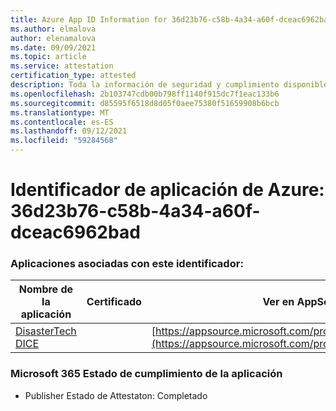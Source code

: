 ```yaml
---
title: Azure App ID Information for 36d23b76-c58b-4a34-a60f-dceac6962bad
ms.author: elmalova
author: elenamalova
ms.date: 09/09/2021
ms.topic: article
ms.service: attestation
certification_type: attested
description: Toda la información de seguridad y cumplimiento disponible para 36d23b76-c58b-4a34-a60f-dceac6962bad.
ms.openlocfilehash: 2b103747cdb00b798ff1140f915dc7f1eac133b6
ms.sourcegitcommit: d85595f6518d8d05f0aee75380f51659908b6bcb
ms.translationtype: MT
ms.contentlocale: es-ES
ms.lasthandoff: 09/12/2021
ms.locfileid: "59284568"
---
```

# <a name="azure-app-id-36d23b76-c58b-4a34-a60f-dceac6962bad"></a>Identificador de aplicación de Azure: 36d23b76-c58b-4a34-a60f-dceac6962bad


### <a name="apps-associated-with-this-id"></a>Aplicaciones asociadas con este identificador:
| **Nombre de la aplicación** | **Certificado** | **Ver en AppSource** |
|--------------|---------------|-----------------------|
| [DisasterTech DICE](https://docs.microsoft.com/microsoft-365-app-certification/forward/WA200001909) |  | [https://appsource.microsoft.com/product/office/WA200001909](https://appsource.microsoft.com/product/office/WA200001909) |

### <a name="microsoft-365-app-compliance-status"></a>Microsoft 365 Estado de cumplimiento de la aplicación
- Publisher Estado de Attestaton: Completado
